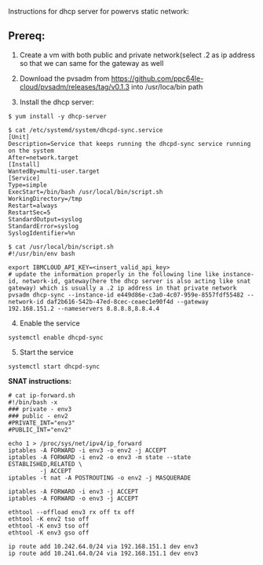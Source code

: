 Instructions for dhcp server for powervs static network:

## Prereq:

1. Create a vm with both public and private network(select .2 as ip address so that we can same for the gateway as well

2. Download the pvsadm from https://github.com/ppc64le-cloud/pvsadm/releases/tag/v0.1.3 into /usr/loca/bin path

3. Install the dhcp server: 

```shell
$ yum install -y dhcp-server
```

```
$ cat /etc/systemd/system/dhcpd-sync.service
[Unit]
Description=Service that keeps running the dhcpd-sync service running on the system
After=network.target
[Install]
WantedBy=multi-user.target
[Service]
Type=simple
ExecStart=/bin/bash /usr/local/bin/script.sh
WorkingDirectory=/tmp
Restart=always
RestartSec=5
StandardOutput=syslog
StandardError=syslog
SyslogIdentifier=%n
```

```
$ cat /usr/local/bin/script.sh
#!/usr/bin/env bash

export IBMCLOUD_API_KEY=<insert_valid_api_key>
# update the information properly in the following line like instance-id, network-id, gateway(here the dhcp server is also acting like snat gateway) which is usually a .2 ip address in that private network
pvsadm dhcp-sync --instance-id e449d86e-c3a0-4c07-959e-8557fdf55482 --network-id daf2b616-542b-47ed-8cec-ceaec1e90f4d --gateway 192.168.151.2 --nameservers 8.8.8.8,8.8.4.4
```

4. Enable the service
```shell
systemctl enable dhcpd-sync
```
5. Start the service
```shell
systemctl start dhcpd-sync
```

**SNAT instructions:**

```
# cat ip-forward.sh
#!/bin/bash -x
### private - env3
### public - env2
#PRIVATE_INT="env3"
#PUBLIC_INT="env2"

echo 1 > /proc/sys/net/ipv4/ip_forward
iptables -A FORWARD -i env3 -o env2 -j ACCEPT
iptables -A FORWARD -i env2 -o env3 -m state --state ESTABLISHED,RELATED \
         -j ACCEPT
iptables -t nat -A POSTROUTING -o env2 -j MASQUERADE

iptables -A FORWARD -i env3 -j ACCEPT
iptables -A FORWARD -o env3 -j ACCEPT

ethtool --offload env3 rx off tx off
ethtool -K env2 tso off
ethtool -K env3 tso off
ethtool -K env3 gso off

ip route add 10.242.64.0/24 via 192.168.151.1 dev env3
ip route add 10.241.64.0/24 via 192.168.151.1 dev env3
```

